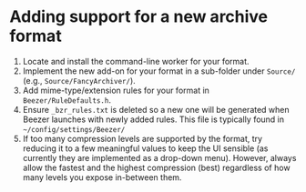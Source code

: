 Adding support for a new archive format
=======================================

1. Locate and install the command-line worker for your format.
2. Implement the new add-on for your format in a sub-folder under `Source/` (e.g., `Source/FancyArchiver/`).
3. Add mime-type/extension rules for your format in `Beezer/RuleDefaults.h`.
4. Ensure `_bzr_rules.txt` is deleted so a new one will be generated when Beezer launches with newly added rules.
   This file is typically found in `~/config/settings/Beezer/`
5. If too many compression levels are supported by the format, try reducing it to a few meaningful values to keep the UI sensible
   (as currently they are implemented as a drop-down menu). However, always allow the fastest and the highest compression (best) regardless
   of how many levels you expose in-between them.

